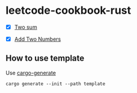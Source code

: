 # leetcode-cookbook-rust

- [x] [Two sum](https://leetcode.com/problems/two-sum/description/)
- [x] [Add Two Numbers](https://leetcode.com/problems/add-two-numbers/)


## How to use template

Use [cargo-generate](https://github.com/cargo-generate/cargo-generate)

```
cargo generate --init --path template
```